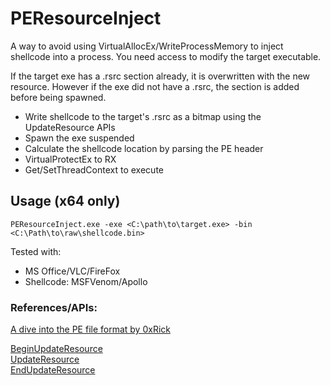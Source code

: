 # PEResourceInject
A way to avoid using VirtualAllocEx/WriteProcessMemory to inject shellcode into a process. You need access to modify the target executable.  

If the target exe has a .rsrc section already, it is overwritten with the new resource. However if the exe did not have a .rsrc, the section is added before being spawned.

- Write shellcode to the target's .rsrc as a bitmap using the UpdateResource APIs
- Spawn the exe suspended
- Calculate the shellcode location by parsing the PE header
- VirtualProtectEx to RX
- Get/SetThreadContext to execute

## Usage (x64 only)  
`PEResourceInject.exe -exe <C:\path\to\target.exe> -bin <C:\Path\to\raw\shellcode.bin>`

Tested with:  
- MS Office/VLC/FireFox 
- Shellcode: MSFVenom/Apollo

### References/APIs:  
[A dive into the PE file format by 0xRick](https://0xrick.github.io/win-internals/pe8/)  
    
[BeginUpdateResource](https://docs.microsoft.com/en-us/windows/win32/api/winbase/nf-winbase-beginupdateresourcea)  
[UpdateResource](https://docs.microsoft.com/en-us/windows/win32/api/winbase/nf-winbase-updateresourcea)  
[EndUpdateResource](https://docs.microsoft.com/en-us/windows/win32/api/winbase/nf-winbase-endupdateresourcea)  
